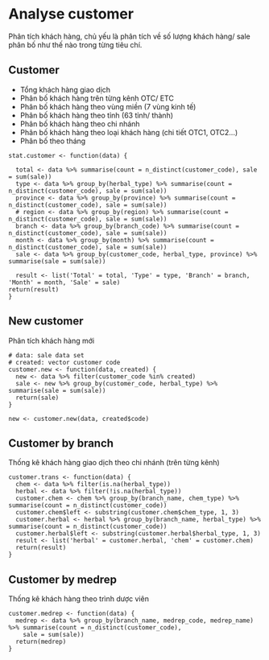 # Analyse customer
Phân tích khách hàng, chủ yếu là phân tích về số lượng khách hàng/ sale phân bố như thế nào trong từng tiêu chí.

## Customer
- Tổng khách hàng giao dịch
- Phân bố khách hàng trên từng kênh OTC/ ETC
- Phân bố khách hàng theo vùng miền (7 vùng kinh tế)
- Phân bố khách hàng theo tỉnh (63 tỉnh/ thành)
- Phân bố khách hàng theo chi nhánh
- Phân bố khách hàng theo loại khách hàng (chi tiết OTC1, OTC2...)
- Phân bố theo tháng

```
stat.customer <- function(data) {

  total <- data %>% summarise(count = n_distinct(customer_code), sale = sum(sale))
  type <- data %>% group_by(herbal_type) %>% summarise(count = n_distinct(customer_code), sale = sum(sale))
  province <- data %>% group_by(province) %>% summarise(count = n_distinct(customer_code), sale = sum(sale))
  # region <- data %>% group_by(region) %>% summarise(count = n_distinct(customer_code), sale = sum(sale))
  branch <- data %>% group_by(branch_code) %>% summarise(count = n_distinct(customer_code), sale = sum(sale))
  month <- data %>% group_by(month) %>% summarise(count = n_distinct(customer_code), sale = sum(sale))
  sale <- data %>% group_by(customer_code, herbal_type, province) %>% summarise(sale = sum(sale))

  result <- list('Total' = total, 'Type' = type, 'Branch' = branch, 'Month' = month, 'Sale' = sale)
return(result)
}
```

## New customer
Phân tích khách hàng mới

```
# data: sale data set
# created: vector customer code
customer.new <- function(data, created) {
  new <- data %>% filter(customer_code %in% created)
  sale <- new %>% group_by(customer_code, herbal_type) %>% summarise(sale = sum(sale))
  return(sale)
}

new <- customer.new(data, created$code)
```
## Customer by branch
Thống kê khách hàng giao dịch theo chi nhánh (trên từng kênh)

```
customer.trans <- function(data) {
  chem <- data %>% filter(is.na(herbal_type))
  herbal <- data %>% filter(!is.na(herbal_type))
  customer.chem <- chem %>% group_by(branch_name, chem_type) %>% summarise(count = n_distinct(customer_code))
  customer.chem$left <- substring(customer.chem$chem_type, 1, 3)
  customer.herbal <- herbal %>% group_by(branch_name, herbal_type) %>% summarise(count = n_distinct(customer_code))
  customer.herbal$left <- substring(customer.herbal$herbal_type, 1, 3)
  result <- list('herbal' = customer.herbal, 'chem' = customer.chem)
  return(result)
}
```

## Customer by medrep
Thống kê khách hàng theo trình dược viên
```
customer.medrep <- function(data) {
  medrep <- data %>% group_by(branch_name, medrep_code, medrep_name) %>% summarise(count = n_distinct(customer_code), 
    sale = sum(sale))
  return(medrep)
}
```
